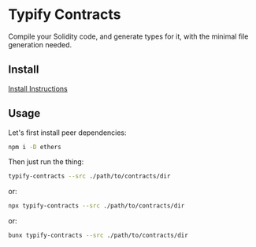 # Typify Contracts

Compile your Solidity code, and generate types for it, with the minimal file generation needed.

## Install

[Install Instructions](https://github.com/DeepDoge/typify-contracts/releases)

## Usage

Let's first install peer dependencies:

```bash
npm i -D ethers
```

Then just run the thing:

```bash
typify-contracts --src ./path/to/contracts/dir
```

or:

```bash
npx typify-contracts --src ./path/to/contracts/dir
```

or:

```bash
bunx typify-contracts --src ./path/to/contracts/dir
```
